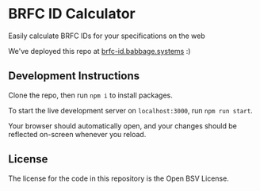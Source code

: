 # BRFC ID Calculator

Easily calculate BRFC IDs for your specifications on the web

We've deployed this repo at [brfc-id.babbage.systems](https://brfc-id.babbage.systems) :)

## Development Instructions

Clone the repo, then run `npm i` to install packages.

To start the live development server on `localhost:3000`, run `npm run start`.

Your browser should automatically open, and your changes should be reflected on-screen whenever you reload.

## License

The license for the code in this repository is the Open BSV License.

